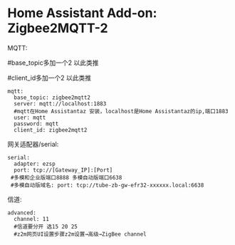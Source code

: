 # Home Assistant Add-on: Zigbee2MQTT-2

MQTT:

#base_topic多加一个2 以此类推

#client_id多加一个2 以此类推

```shell
mqtt:
  base_topic: zigbee2mqtt2
  server: mqtt://localhost:1883
  #mqtt在Home Assistantaz 安装，localhost是Home Assistantaz的ip,端口1883
  user: mqtt
  password: mqtt
  client_id: zigbee2mqtt2
```

网关适配器/serial:
```shell
serial:
  adapter: ezsp
  port: tcp://[Gateway_IP]:[Port]
 #多模和企业版端口8888 多模自动版端口6638
 #多模自动版域名: port: tcp://tube-zb-gw-efr32-xxxxxx.local:6638 
```

信道:
```shell
advanced:
  channel: 11
  #信道要分开 选15 20 25
  #z2m网页UI设置步骤z2m设置→高级→ZigBee channel
```
